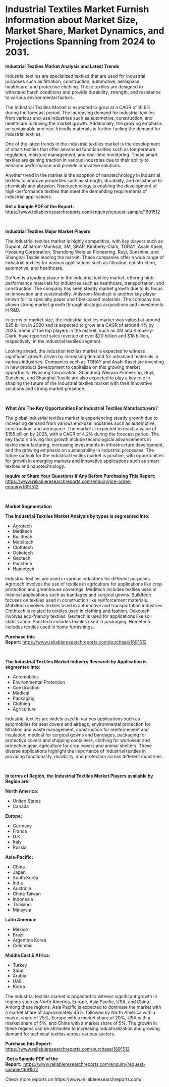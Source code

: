<p><h1>Industrial Textiles Market Furnish Information about Market Size, Market Share, Market Dynamics, and Projections Spanning from 2024 to 2031.</h1></p><p><strong>Industrial Textiles Market Analysis and Latest Trends</strong></p>
<p><p>Industrial textiles are specialized textiles that are used for industrial purposes such as filtration, construction, automotive, aerospace, healthcare, and protective clothing. These textiles are designed to withstand harsh conditions and provide durability, strength, and resistance to various environmental factors.</p><p>The Industrial Textiles Market is expected to grow at a CAGR of 10.9% during the forecast period. The increasing demand for industrial textiles from various end-use industries such as automotive, construction, and healthcare is driving the market growth. Additionally, the growing emphasis on sustainable and eco-friendly materials is further fueling the demand for industrial textiles.</p><p>One of the latest trends in the industrial textiles market is the development of smart textiles that offer advanced functionalities such as temperature regulation, moisture management, and real-time monitoring. These smart textiles are gaining traction in various industries due to their ability to enhance performance and provide innovative solutions.</p><p>Another trend in the market is the adoption of nanotechnology in industrial textiles to improve properties such as strength, durability, and resistance to chemicals and abrasion. Nanotechnology is enabling the development of high-performance textiles that meet the demanding requirements of industrial applications.</p></p>
<p><strong>Get a Sample PDF of the Report:&nbsp;</strong> <a href="https://www.reliableresearchreports.com/enquiry/request-sample/1691512">https://www.reliableresearchreports.com/enquiry/request-sample/1691512</a></p>
<p>&nbsp;</p>
<p><strong>Industrial Textiles Major Market Players</strong></p>
<p><p>The industrial textiles market is highly competitive, with key players such as Dupont, Ahlstrom-Munksjö, 3M, SKAP, Kimberly-Clark, TORAY, Asahi Kasei, Hyosung Corporation, Shandong Weiqiao Pioneering, Ruyi, Sunshine, and Shanghai Textile leading the market. These companies offer a wide range of industrial textiles for various applications such as filtration, construction, automotive, and healthcare.</p><p>DuPont is a leading player in the industrial textiles market, offering high-performance materials for industries such as healthcare, transportation, and construction. The company has seen steady market growth due to its focus on innovation and sustainability. Ahlstrom-Munksjö is another key player known for its specialty paper and fiber-based materials. The company has shown strong market growth through strategic acquisitions and investments in R&D.</p><p>In terms of market size, the industrial textiles market was valued at around $25 billion in 2020 and is expected to grow at a CAGR of around 4% by 2025. Some of the top players in the market, such as 3M and Kimberly-Clark, have reported sales revenue of over $20 billion and $18 billion, respectively, in the industrial textiles segment.</p><p>Looking ahead, the industrial textiles market is expected to witness significant growth driven by increasing demand for advanced materials in various industries. Companies such as TORAY and Asahi Kasei are investing in new product development to capitalize on this growing market opportunity. Hyosung Corporation, Shandong Weiqiao Pioneering, Ruyi, Sunshine, and Shanghai Textile are also expected to play a key role in shaping the future of the industrial textiles market with their innovative solutions and strong market presence.</p></p>
<p>&nbsp;</p>
<p><strong>What Are The Key Opportunities For Industrial Textiles Manufacturers?</strong></p>
<p><p>The global industrial textiles market is experiencing steady growth due to increasing demand from various end-use industries such as automotive, construction, and aerospace. The market is expected to reach a value of $155 billion by 2025, with a CAGR of 4.2% during the forecast period. The key factors driving this growth include technological advancements in textile manufacturing, increasing investments in infrastructure development, and the growing emphasis on sustainability in industrial processes. The future outlook for the industrial textiles market is positive, with opportunities for growth in emerging markets and innovative applications such as smart textiles and nanotechnology.</p></p>
<p><strong>Inquire or Share Your Questions If Any Before Purchasing This Report:</strong> <a href="https://www.reliableresearchreports.com/enquiry/pre-order-enquiry/1691512">https://www.reliableresearchreports.com/enquiry/pre-order-enquiry/1691512</a></p>
<p>&nbsp;</p>
<p><strong>Market Segmentation</strong></p>
<p><strong>The Industrial Textiles Market Analysis by types is segmented into:</strong></p>
<p><ul><li>Agrotech</li><li>Meditech</li><li>Buildtech</li><li>Mobiltech</li><li>Clothtech</li><li>Oekotech</li><li>Geotech</li><li>Packtech</li><li>Hometech</li></ul></p>
<p><p>Industrial textiles are used in various industries for different purposes. Agrotech involves the use of textiles in agriculture for applications like crop protection and greenhouse coverings. Meditech includes textiles used in medical applications such as bandages and surgical gowns. Buildtech focuses on textiles used in construction like reinforcement materials. Mobiltech involves textiles used in automotive and transportation industries. Clothtech is related to textiles used in clothing and fashion. Oekotech involves eco-friendly textiles. Geotech is used for applications like soil stabilization. Packtech includes textiles used in packaging. Hometech includes textiles used in home furnishings.</p></p>
<p><strong>Purchase this Report:&nbsp;</strong><a href="https://www.reliableresearchreports.com/purchase/1691512">https://www.reliableresearchreports.com/purchase/1691512</a></p>
<p>&nbsp;</p>
<p><strong>The Industrial Textiles Market Industry Research by Application is segmented into:</strong></p>
<p><ul><li>Automobiles</li><li>Environmental Protection</li><li>Construction</li><li>Medical</li><li>Packaging</li><li>Clothing</li><li>Agriculture</li></ul></p>
<p><p>Industrial textiles are widely used in various applications such as automobiles for seat covers and airbags, environmental protection for filtration and waste management, construction for reinforcement and insulation, medical for surgical gowns and bandages, packaging for protective covers and shipping containers, clothing for workwear and protective gear, agriculture for crop covers and animal shelters. These diverse applications highlight the importance of industrial textiles in providing functionality, durability, and protection across different industries.</p></p>
<p>&nbsp;</p>
<p><strong>In terms of Region, the Industrial Textiles Market Players available by Region are:</strong></p>
<p>
    <p> <strong> North America: </strong>
        <ul>
            <li>United States</li>
            <li>Canada</li>
        </ul>
        </p> 
    <p> <strong> Europe: </strong>
        <ul>
            <li>Germany</li>
            <li>France</li>
            <li>U.K.</li>
            <li>Italy</li>
            <li>Russia</li>
        </ul>
        </p> 
    <p> <strong> Asia-Pacific: </strong>
        <ul>
            <li>China</li>
            <li>Japan</li>
            <li>South Korea</li>
            <li>India</li>
            <li>Australia</li>
            <li>China Taiwan</li>
            <li>Indonesia</li>
            <li>Thailand</li>
            <li>Malaysia</li>
        </ul>
        </p> 
    <p> <strong> Latin America: </strong>
        <ul>
            <li>Mexico</li>
            <li>Brazil</li>
            <li>Argentina Korea</li>
            <li>Colombia</li>
        </ul>
        </p> 
    <p> <strong> Middle East & Africa: </strong>
        <ul>
            <li>Turkey</li>
            <li>Saudi</li>
            <li>Arabia</li>
            <li>UAE</li>
            <li>Korea</li>
        </ul>
    </p>
    </p>
<p><p>The industrial textiles market is projected to witness significant growth in regions such as North America, Europe, Asia Pacific, USA, and China. Among these regions, Asia Pacific is expected to dominate the market with a market share of approximately 45%, followed by North America with a market share of 25%, Europe with a market share of 20%, USA with a market share of 5%, and China with a market share of 5%. The growth in these regions can be attributed to increasing industrialization and growing demand for technical textiles across various sectors.</p></p>
<p><strong>Purchase this Report: </strong><a href="https://www.reliableresearchreports.com/purchase/1691512">https://www.reliableresearchreports.com/purchase/1691512</a></p>
<p>&nbsp;<strong>Get a Sample PDF of the Report:&nbsp;&nbsp;</strong><a href="https://www.reliableresearchreports.com/enquiry/request-sample/1691512">https://www.reliableresearchreports.com/enquiry/request-sample/1691512</a></p>
<p><strong></strong></p>
<p>Check more reports on https://www.reliableresearchreports.com/</p>